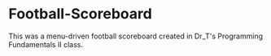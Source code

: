 # Football-Scoreboard
This was a menu-driven football scoreboard created in Dr_T's Programming Fundamentals II class.
